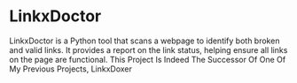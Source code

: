 # LinkxDoctor
LinkxDoctor is a Python tool that scans a webpage to identify both broken and valid links. It provides a report on the link status, helping ensure all links on the page are functional. This Project Is Indeed The Successor Of One Of My Previous Projects, LinkxDoxer
